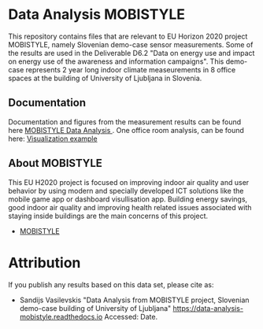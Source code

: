# Data Analysis MOBISTYLE
This repository contains files that are relevant to EU Horizon 2020 project MOBISTYLE, namely Slovenian demo-case sensor measurements. Some of the results are used in the Deliverable D6.2 "Data on energy use and impact on energy use of the awareness and information campaigns". This demo-case represents 2 year long indoor climate measeurements in 8 office spaces at the building of University of Ljubljana in Slovenia.

## Documentation
Documentation and figures from the measurement results can be found here [MOBISTYLE Data Analysis ](https://data-analysis-mobistyle.readthedocs.io/en/latest/).
One office room analysis, can be found here: [Visualization example](https://github.com/SVGoogle/EDA-project)

## About MOBISTYLE
This EU H2020 project is focused on improving indoor air quality and user behavior by using modern and specially developed ICT solutions like the mobile game app or dashboard visullisation app. Building energy savings, good indoor air quality and improving health related issues associated with staying inside buildings are the main concerns of this project.
* [MOBISTYLE](https://www.mobistyle-project.eu/en/mobistyle)

# Attribution
If you publish any results based on this data set, please cite as:
* Sandijs Vasilevskis "Data Analysis from MOBISTYLE project, Slovenian demo-case building of University of Ljubljana" https://data-analysis-mobistyle.readthedocs.io Accessed: Date.

